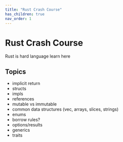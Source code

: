 ```yaml
---
title: "Rust Crash Course"
has_children: true
nav_order: 1
---
```



# Rust Crash Course

Rust is hard language learn here


## Topics

 - implicit return
 - structs
 - impls
 - references
 - mutable vs immutable
 - common data structures (vec, arrays, slices, strings)
 - enums
 - borrow rules?
 - options/results
 - generics
 - traits
